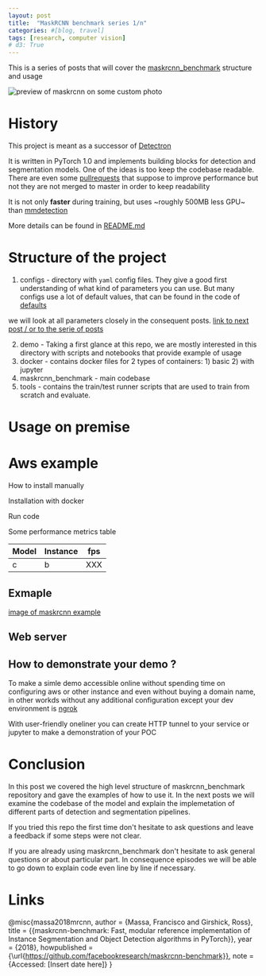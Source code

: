 ```yaml
---
layout: post
title:  "MaskRCNN benchmark series 1/n"
categories: #[blog, travel]
tags: [research, computer vision]
# d3: True
---
```


This is a series of posts that will cover the [maskrcnn_benchmark](https://github.com/facebookresearch/maskrcnn-benchmark) structure and usage

![preview of maskrcnn on some custom photo](/assets/images/maskrcnn/???)

<!--more-->

# History 

<!-- ![repository statistics](/assets/images/maskrcnn/maskrcnn_repo_stats.png) -->

This project is meant as a successor of [Detectron]() 

It is written in PyTorch 1.0 and implements building blocks for detection and segmentation models.
One of the ideas is too keep the codebase readable. There are even some [pullrequests]() that suppose to improve performance but not they are not merged to master in order to keep readability

It is not only **faster** during training, but uses ~roughly 500MB less GPU~ than [mmdetection]()

More details can be found in [README.md](https://github.com/facebookresearch/maskrcnn-benchmark/blob/master/README.md)

# Structure of the project

1. configs  - directory with `yaml` config files. They give a good first understanding of what kind of parameters you can use. But many configs use a lot of default values, that can be found in the code of [defaults](https://github.com/facebookresearch/maskrcnn-benchmark/blob/master/maskrcnn_benchmark/config/defaults.py) 

we will look at all parameters closely in the consequent posts. [link to next post / or to the serie of posts]()

2. demo - Taking a first glance at this repo, we are mostly interested in this directory with scripts and notebooks that provide example of usage
3. docker - contains docker files for 2 types of containers: 1) basic  2) with jupyter
4. maskrcnn_benchmark - main codebase
5. tools - contains the train/test runner scripts that are used to train from scratch and evaluate.


# Usage on premise 



# Aws example

How to install manually

Installation with docker 

Run code 

Some performance metrics table 

| Model | Instance | fps |
| ----- | -------- | --- |
| c     | b        | XXX |


## Exmaple

[image of maskrcnn example]()

## Web server


## How to demonstrate your demo ?


To make a simle demo accessible online without spending time on configuring aws or other instance and even without buying a domain name, in other workds without any additional configuration except your dev environment is [ngrok]()

With user-friendly oneliner you can create  HTTP tunnel to your service or jupyter to make a demonstration of your POC


# Conclusion

In this post we covered the high level structure of maskrcnn_benchmark repository and gave the examples of how to use it.
In the next posts we will examine the codebase of the model and explain the implemetation of different parts of detection and segmentation pipelines.

If you tried this repo the first time don't hesitate to ask questions and leave a feedback if some steps were not clear.

If you are already using maskrcnn_benchmark don't hesitate to ask general questions or about particular part. 
In consequence episodes we will be able to go down to explain code even line by line if necessary.


# Links

@misc{massa2018mrcnn,
author = {Massa, Francisco and Girshick, Ross},
title = {{maskrcnn-benchmark: Fast, modular reference implementation of Instance Segmentation and Object Detection algorithms in PyTorch}},
year = {2018},
howpublished = {\url{https://github.com/facebookresearch/maskrcnn-benchmark}},
note = {Accessed: [Insert date here]}
}